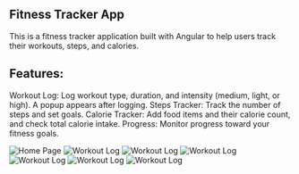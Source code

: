 ## Fitness Tracker App
This is a fitness tracker application built with Angular to help users track their workouts, steps, and calories. 

## Features:
Workout Log: Log workout type, duration, and intensity (medium, light, or high). A popup appears after logging.
Steps Tracker: Track the number of steps and set goals.
Calorie Tracker: Add food items and their calorie count, and check total calorie intake.
Progress: Monitor progress toward your fitness goals.

![Home Page](assets/screenshots/home_page1.png)
![Workout Log](assets/screenshots/me_page2.png)
![Workout Log](assets/screenshots/log_workout.png)
![Workout Log](assets/screenshots/log_workout_popup.png)
![Workout Log](assets/screenshots/steps_tracker.png)
![Workout Log](assets/screenshots/calorie_tracker.png)
![Workout Log](assets/screenshots/progress.png)